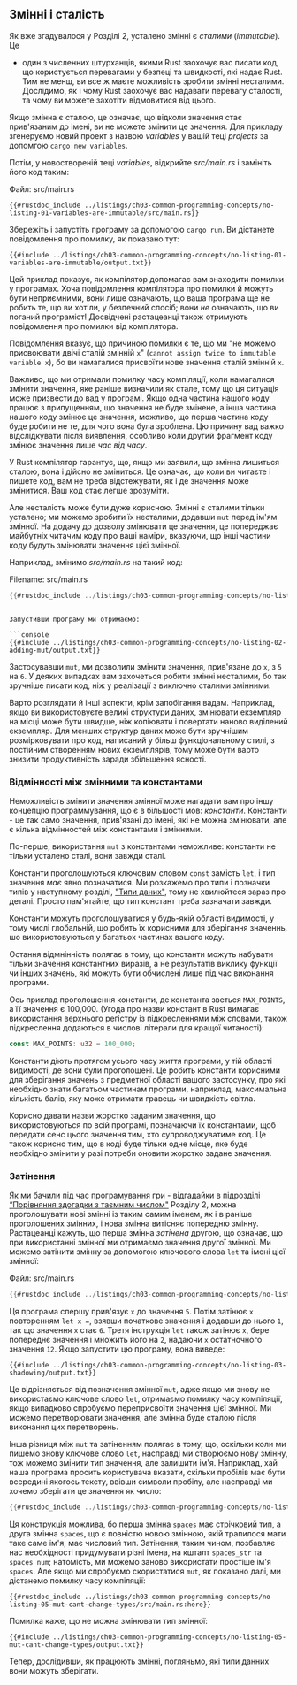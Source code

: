 ## Змінні і сталість

Як вже згадувалося у Розділі 2, усталено змінні є *сталими* (*immutable*). Це 
- один з численних штурханців, якими Rust заохочує вас писати код, що 
користується перевагами у безпеці та швидкості, які надає Rust. Тим не менш, 
ви все ж маєте можливість зробити змінні несталими. Дослідимо, як і чому Rust 
заохочує вас надавати перевагу сталості, та чому ви можете захотіти 
відмовитися від цього.

Якщо змінна є сталою, це означає, що відколи значення стає прив'язаним до 
імені, ви не можете змінити це значення. Для прикладу згенеруємо новий проект 
з назвою *variables* у вашій теці *projects* за допомгою `cargo new variables`.

Потім, у новоствореній теці *variables*, відкрийте *src/main.rs* і замініть 
його код таким:

<span class="filename">Файл: src/main.rs</span>

```rust,ignore,does_not_compile
{{#rustdoc_include ../listings/ch03-common-programming-concepts/no-listing-01-variables-are-immutable/src/main.rs}}
```

Збережіть і запустіть програму за допомогою `cargo run`. Ви дістанете 
повідомлення про помилку, як показано тут:

```console
{{#include ../listings/ch03-common-programming-concepts/no-listing-01-variables-are-immutable/output.txt}}
```

Цей приклад показує, як компілятор допомагає вам знаходити помилки у 
програмах. Хоча повідомлення компілятора про помилки й можуть бути неприємними,
вони лише означають, що ваша програма ще не робить те, що ви хотіли, у 
безпечний спосіб; вони *не* означають, що ви поганий програміст! Досвідчені 
растацеанці також отримують повідомлення про помилки від компілятора.

Повідомлення вказує, що причиною помилки є те, що ми "не можемо присвоювати 
двічі сталій змінній `x`" (`cannot assign twice to immutable variable x`), бо 
ви намагалися присвоїти нове значення сталій змінній `x`.

Важливо, що ми отримали помилку часу компіляції, коли намагалися змінити 
значення, яке раніше визначили як стале, тому що ця ситуація може призвести до
вад у програмі. Якщо одна частина нашого коду працює з припущенням, що значення
не буде змінене, а інша частина нашого коду змінює це значення, можливо, що 
перша частина коду буде робити не те, для чого вона була зроблена. Цю причину 
вад важко відслідкувати після виявлення, особливо коли другий фрагмент коду 
змінює значення лише *час від часу*.

У Rust компілятор гарантує, що, якщо ми заявили, що змінна лишиться сталою, 
вона і дійсно не зміниться. Це означає, що коли ви читаєте і пишете код, вам 
не треба відстежувати, як і де значення може змінитися. Ваш код стає легше 
зрозуміти.

Але несталість може бути дуже корисною. Змінні є сталими тільки усталено; ми 
можемо зробити їх несталими, додавши `mut` перед ім'ям змінної. На додачу до
дозволу змінювати це значення, це попереджає майбутніх читачим коду про ваші 
наміри, вказуючи, що інші частини коду будуть змінювати значення цієї змінної.

Наприклад, змінимо *src/main.rs* на такий код:

<span class="filename">Filename: src/main.rs</span>

```rust
{{#rustdoc_include ../listings/ch03-common-programming-concepts/no-listing-02-adding-mut/src/main.rs}}
```
```

Запустивши програму ми отримаємо:

```console
{{#include ../listings/ch03-common-programming-concepts/no-listing-02-adding-mut/output.txt}}
```

Застосувавши `mut`, ми дозволили змінити значення, прив'язане до `x`, з `5` на
`6`. У деяких випадках вам захочеться робити змінні несталими, бо так зручніше
писати код, ніж у реалізації з виключно сталими змінними.

Варто розглядати й інші аспекти, крім запобігання вадам. Наприклад, якщо ви
використовуєте великі структури даних, змінювати екземпляр на місці може бути 
швидше, ніж копіювати і повертати наново виділений екземпляр. Для менших
структур даних може бути зручнішим розмірковувати про код, написаний у більш 
функціональному стилі, з постійним створенням нових екземплярів, тому може бути
варто знизити продуктивність заради збільшення ясності.

### Відмінності між змінними та константами

Неможливість змінити значення змінної може нагадати вам про іншу концепцію 
программування, що є в більшості мов: *константи*. Константи - це так само 
значення, прив'язані до імені, які не можна змінювати, але є кілька 
відмінностей між константами і змінними. 

По-перше, використання `mut` з константами неможливе: константи не тільки 
усталено сталі, вони завжди сталі. 

Константи проголошуються ключовим словом `const` замість `let`, і тип значення 
*має* явно позначатися. Ми розкажемо про типи і позначки типів у наступному 
розділі, ["Типи даних"][data-types]<!-- ignore-->, тому не хвилюйтеся зараз 
про деталі. Просто пам'ятайте, що тип констант треба зазначати завжди.

Константи можуть проголошуватися у будь-якій області видимості, у тому числі 
глобальній, що робить їх корисними для зберігання значеннь, шо 
використовуються у багатьох частинах вашого коду.

Остання відмнінність полягає в тому, що константи можуть набувати тільки 
значення константних виразів, а не результатів виклику функції чи інших 
значень, які можуть бути обчислені лише під час виконання програми.

Ось приклад проголошення константи, де константа зветься `MAX_POINTS`, а її 
значення є 100,000. (Угода про назви констант в Rust вимагає використання 
верхнього регістру із підкресленнями між словами, також підкреслення додаються 
в числові літерали для кращої читаності):

```rust
const MAX_POINTS: u32 = 100_000;
```

Константи діють протягом усього часу життя програми, у тій області видимості, 
де вони були проголошені. Це робить константи корисними для зберігання значень 
з предметної області вашого застосунку, про які необхідно знати багатьом 
частинам програми, наприклад, максимальна кількість балів, яку може отримати 
гравець чи швидкість світла.

Корисно давати назви жорстко заданим значення, що використовуються по всій 
програмі, позначаючи їх константами, щоб передати сенс цього значення тим, хто
супроводжуватиме код. Це також корисно тим, що в коді буде тільки одне місце, 
яке буде необхідно змінити у разі потреби оновити жорстко задане значення.

### Затінення

Як ми бачили під час програмування гри - відгадайки в підрозділі [“Порівняння 
здогадки з таємним числом"][comparing-the-guess-to-the-secret-number]<!-- 
ignore --> Розділу 2, можна проголошувати нові змінні із таким самим іменем, як 
і в раніше проголошених змінних, і нова змінна витісняє попередню змінну. 
Растацеанці кажуть, що перша змінна *затінена* другою, що означає, що 
при використанні змінної ми отримаємо значення другої змінної. Ми можемо 
затінити змінну за допомогою ключового слова `let` та імені цієї змінної:

<span class="filename">Файл: src/main.rs</span>

```rust
{{#rustdoc_include ../listings/ch03-common-programming-concepts/no-listing-03-shadowing/src/main.rs}}
```

Ця програма спершу прив'язує `x` до значення `5`. Потім затінює `x` повторенням
`let x =`, взявши початкове значення і додавши до нього `1`, так що значення `x`
стає `6`. Третя інструкція `let` також затінює `x`, бере попереднє значення і
множить його на `2`, надаючи `x` остатночного значення `12`. Якщо запустити цю 
програму, вона виведе:

```console
{{#include ../listings/ch03-common-programming-concepts/no-listing-03-shadowing/output.txt}}
```

Це відрізняється від позначення змінної `mut`, адже якщо ми знову не 
використаємо ключове слово `let`, отримаємо помилку часу компіляції, якщо 
випадково спробуємо переприсвоїти значення цієї змінної. Ми можемо 
перетворювати значення, але змінна буде сталою після виконання цих перетворень.

Інша різниця між `mut` та затіненням полягає в тому, що, оскільки коли ми 
пишемо знову ключове слово `let`, насправді ми створюємо нову змінну, тож 
можемо змінити тип значення, але залишити ім'я. Наприклад, хай наша програма 
просить користувача вказати, скільки пробілів має бути всередині якогось 
тексту, ввівши символи пробілу, але насправді ми хочемо зберігати це значення 
як число:

```rust
{{#rustdoc_include ../listings/ch03-common-programming-concepts/no-listing-04-shadowing-can-change-types/src/main.rs:here}}
```

Ця конструкція можлива, бо перша змінна `spaces` має стрічковий тип, а друга
змінна `spaces`, що є повністю новою змінною, якій трапилося мати таке саме 
ім'я, має числовий тип. Затінення, таким чином, позбавляє нас необхідності 
придумувати різні імена, на кшталт `spaces_str` та `spaces_num`; натомість, ми
можемо заново використати простіше ім'я `spaces`. Але якщо ми спробуємо 
скористатися `mut`, як показано далі, ми дістанемо помилку часу компіляції:

```rust,ignore,does_not_compile
{{#rustdoc_include ../listings/ch03-common-programming-concepts/no-listing-05-mut-cant-change-types/src/main.rs:here}}
```

Помилка каже, що  не можна змінювати тип змінної:

```console
{{#include ../listings/ch03-common-programming-concepts/no-listing-05-mut-cant-change-types/output.txt}}
```

Тепер, дослідивши, як працюють змінні, погляньмо, які типи данних вони можуть 
зберігати.

[comparing-the-guess-to-the-secret-number]:
ch02-00-guessing-game-tutorial.html#comparing-the-guess-to-the-secret-number
[data-types]: ch03-02-data-types.html#data-types
